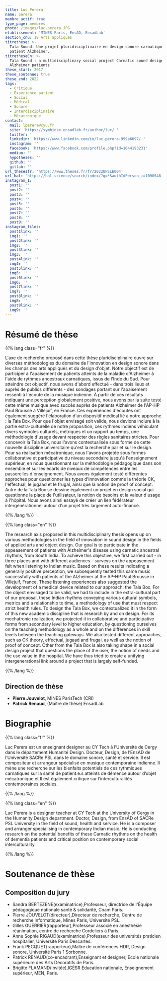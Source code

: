 ```yaml
---
title: Luc Perera
name: perera
membre_actif: true
type_page: membres
photo: /images/luc-perera.JPG
etablissement: 'MINES Paris, EnsAD, EnsadLab'
section_cnu: 18 Arts appliqués
titrethese: >-
  Tala Sound. Une projet pluridisciplinaire en design sonore carnatique pour
  patient Alzheimer.
titretheseEn: >-
  Tala Sound : a multidisciplinary social project Carnatic sound design for
  Alzheimer patients
these_start: 2017
these_soutenue: true
these_end: 2022
tags:
  - Critique
  - Expérience patient
  - Social
  - Médical
  - Sonore
  - Interdisciplinaire
  - Mécatronique
contact:
  mail: lperera@cyu.fr
  site: 'https://symbiose.ensadlab.fr/author/luc/ '
  twitter: ''
  linkedin: 'https://www.linkedin.com/in/luc-perera-999a6697/ '
  instagram: ''
  facebook: 'https://www.facebook.com/profile.php?id=1044193231'
  medium: ''
  hypotheses: ''
  github: ''
  gitlab: ''
url_thesesfr: 'https://www.theses.fr/fr/2022UPSLE004'
url_hal: 'https://hal.science/search/index/?q=*&authIdPerson_i=1090648'
instagram_1:
  post1: ''
  post2: ''
  post3: ''
  post4: ''
  post5: ''
  post6: ''
  post7: ''
  post8: ''
  post9: ''
instagram_files:
  post1link: ''
  img1: ''
  post2link: ''
  img2: ''
  post3link: ''
  img3: ''
  post4link: ''
  img4: ''
  post5link: ''
  img5: ''
  post6link: ''
  img6: ''
  post7link: ''
  img7: ''
  post8link: ''
  img8: ''
  post9link: ''
  img9: ''
---
```


<!-- Supprimer les parties non remplies (supprimer les blocks de lang s'il n'y a pas deux langues). Tu es libre d'ajouter ce que tu veux à cette partie -->

# Résumé de thèse

{{% lang class="fr" %}}

L'axe de recherche proposé dans cette thèse pluridisciplinaire ouvre sur diverses méthodologies du domaine de l'innovation en design sonore dans les champs des arts appliqués et du design d'objet. Notre objectif est de participer à l'apaisement de patients atteints de la maladie d'Alzheimer à l'aide de rythmes ancestraux carnatiques, issus de l'Inde du Sud. Pour atteindre cet objectif, nous avons d'abord effectué - dans trois lieux et auprès de publics différents - des sondages portant sur l'apaisement ressenti à l'écoute de la musique indienne. À partir de ces résultats indiquant une perception globalement positive, nous avons par la suite testé cette même musique avec succès auprès de patients Alzheimer de l'AP-HP Paul Brousse à Villejuif, en France. Ces expériences d'écoutes ont également suggéré l'élaboration d'un dispositif médical lié à notre approche : la Tala Box. Pour que l'objet envisagé soit valide, nous devions inclure à la partie extra-culturelle de notre proposition, ces rythmes indiens véhiculant divers symboles culturels, métriques et un rapport au temps, une méthodologie d'usage devant respecter des règles sanitaires strictes. Pour concevoir la Tala Box, nous l'avons contextualisée sous forme de cette nouvelle discipline universitaire qu'est la recherche par et sur le design. Pour sa réalisation mécatronique, nous l'avons projetée sous formes collaborative et participative du niveau secondaire jusqu'à l'enseignement supérieur, en nous questionnant sur la méthodologie pédagogique dans son ensemble et sur les écarts de niveaux de compétences entre les passerelles d'enseignement. Nous avons également testé différentes approches pour questionner les types d'innovation comme la théorie CK, l'effectual, le jugaad et le frugal, ainsi que la notion de proof of concept. Autre de la Tala Box se dessine également un projet en design social qui questionne la place de l'utilisateur, la notion de besoins et la valeur d'usage à l'hôpital. Nous avons ainsi essayé de créer un lien fédérateur intergénérationnel autour d'un projet très largement auto-financé.

{{% /lang %}}

{{% lang class="en" %}}

The research axis proposed in this multidisciplinary thesis opens up on various methodologies in the field of innovation in sound design in the fields of applied arts and object design. Our goal is to participate in the appeasement of patients with Alzheimer's disease using carnatic ancestral rhythms, from South India. To achieve this objective, we first carried out - in three places and with different audiences - surveys on the appeasement felt when listening to Indian music. Based on these results indicating a generally positive perception, we subsequently tested this same music successfully with patients of the Alzheimer at the AP-HP Paul Brousse in Villejuif, France. These listening experiences also suggested the development of a medical device related to our approach: the Tala Box. For the object envisaged to be valid, we had to include in the extra-cultural part of our proposal, these Indian rhythms conveying various cultural symbols, metrics and a relationship to time, a methodology of use that must respect strict health rules. To design the Tala Box, we contextualized it in the form of this new academic discipline that is research by and on design. For its mechatronic realization, we projected it in collaborative and participative forms from secondary level to higher education, by questioning ourselves on the teaching methodology as a whole and on the differences in skill levels between the teaching gateways. We also tested different approaches, such as CK theory, effectual, jugaad and frugal, as well as the notion of proof of concept. Other from the Tala Box is also taking shape in a social design project that questions the place of the user, the notion of needs and the use value in the hospital. We have thus tried to create a unifying intergenerational link around a project that is largely self-funded.

{{% /lang %}}

## Direction de thèse

* **Pierre Jouvelot**, MINES ParisTech (CRI)
* **Patrick Renaud**, (Maître de thèse) EnsadLab

# Biographie

{{% lang class="fr" %}}

Luc Perera est un enseignant designer au CY Tech à l’Université de Cergy dans le département Humanité Design. Docteur, Design, de l’EnsAD de l’Université SACRe PSL dans le domaine sonore, santé et service. Il est compositeur et arrangeur spécialisé en musique contemporaine indienne. Il mène une recherche sur les bienfaits potentiels de ces rythmiques carnatiques sur la santé de patient.e.s atteints de démence autour d’objet mécatronique et Il est également critique sur l’interculturalités contemporaines sociales.

{{% /lang %}}

{{% lang class="en" %}}

Luc Perera is a designer teacher at CY Tech at the University of Cergy in the Humanity Design department. Doctor, Design, from EnsAD of SACRe PSL University in the field of sound, health and service. He is a composer and arranger specialising in contemporary Indian music. He is conducting research on the potential benefits of these Carnatic rhythms on the health of dementia patients and critical position on contemporary social interculturality.

{{% /lang %}}

# Soutenance de thèse

## Composition du jury

* Sandra BERTEZENE(examinatrice),Professeur, directrice de l'Équipe pédagogique nationale santé & solidarité, Cnam Paris.
* Pierre JOUVELOT(directeur),Directeur de recherche, Centre de recherche informatique, Mines Paris, Université PSL. 
* Gilles GUERRIER(rapporteur),Professeur associé en anesthésie réanimation, centre de recherche Cordeliers à Paris.
* Anne Sophie RIGAUD(examinatrice),Professeur des universités praticien hospitalier, Université Paris Descartes.
* Frank PECQUET(rapporteur),Maître de conférences HDR, Design sonore, Université Paris 1 Sorbonne.
* Patrick RENAUD(co-encadrant),Enseignant et designer, Ecole nationale supérieure des Arts Décoratifs de Paris. 
* Brigitte FLAMAND(invitée),IGÉSR Education nationale, Enseignement supérieur, MEN, Paris.



